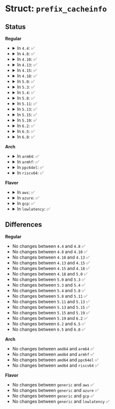 # Struct: <code>prefix_cacheinfo</code>

## Status
<b>Regular</b>
<ul>
<li>
<details>
<summary>In <code>4.4</code>: ✅</summary>

```c
struct prefix_cacheinfo {
    __u32 preferred_time;
    __u32 valid_time;
};
```
</details>
</li>
<li>
<details>
<summary>In <code>4.8</code>: ✅</summary>

```c
struct prefix_cacheinfo {
    __u32 preferred_time;
    __u32 valid_time;
};
```
</details>
</li>
<li>
<details>
<summary>In <code>4.10</code>: ✅</summary>

```c
struct prefix_cacheinfo {
    __u32 preferred_time;
    __u32 valid_time;
};
```
</details>
</li>
<li>
<details>
<summary>In <code>4.13</code>: ✅</summary>

```c
struct prefix_cacheinfo {
    __u32 preferred_time;
    __u32 valid_time;
};
```
</details>
</li>
<li>
<details>
<summary>In <code>4.15</code>: ✅</summary>

```c
struct prefix_cacheinfo {
    __u32 preferred_time;
    __u32 valid_time;
};
```
</details>
</li>
<li>
<details>
<summary>In <code>4.18</code>: ✅</summary>

```c
struct prefix_cacheinfo {
    __u32 preferred_time;
    __u32 valid_time;
};
```
</details>
</li>
<li>
<details>
<summary>In <code>5.0</code>: ✅</summary>

```c
struct prefix_cacheinfo {
    __u32 preferred_time;
    __u32 valid_time;
};
```
</details>
</li>
<li>
<details>
<summary>In <code>5.3</code>: ✅</summary>

```c
struct prefix_cacheinfo {
    __u32 preferred_time;
    __u32 valid_time;
};
```
</details>
</li>
<li>
<details>
<summary>In <code>5.4</code>: ✅</summary>

```c
struct prefix_cacheinfo {
    __u32 preferred_time;
    __u32 valid_time;
};
```
</details>
</li>
<li>
<details>
<summary>In <code>5.8</code>: ✅</summary>

```c
struct prefix_cacheinfo {
    __u32 preferred_time;
    __u32 valid_time;
};
```
</details>
</li>
<li>
<details>
<summary>In <code>5.11</code>: ✅</summary>

```c
struct prefix_cacheinfo {
    __u32 preferred_time;
    __u32 valid_time;
};
```
</details>
</li>
<li>
<details>
<summary>In <code>5.13</code>: ✅</summary>

```c
struct prefix_cacheinfo {
    __u32 preferred_time;
    __u32 valid_time;
};
```
</details>
</li>
<li>
<details>
<summary>In <code>5.15</code>: ✅</summary>

```c
struct prefix_cacheinfo {
    __u32 preferred_time;
    __u32 valid_time;
};
```
</details>
</li>
<li>
<details>
<summary>In <code>5.19</code>: ✅</summary>

```c
struct prefix_cacheinfo {
    __u32 preferred_time;
    __u32 valid_time;
};
```
</details>
</li>
<li>
<details>
<summary>In <code>6.2</code>: ✅</summary>

```c
struct prefix_cacheinfo {
    __u32 preferred_time;
    __u32 valid_time;
};
```
</details>
</li>
<li>
<details>
<summary>In <code>6.5</code>: ✅</summary>

```c
struct prefix_cacheinfo {
    __u32 preferred_time;
    __u32 valid_time;
};
```
</details>
</li>
<li>
<details>
<summary>In <code>6.8</code>: ✅</summary>

```c
struct prefix_cacheinfo {
    __u32 preferred_time;
    __u32 valid_time;
};
```
</details>
</li>
</ul>
<b>Arch</b>
<ul>
<li>
<details>
<summary>In <code>arm64</code>: ✅</summary>

```c
struct prefix_cacheinfo {
    __u32 preferred_time;
    __u32 valid_time;
};
```
</details>
</li>
<li>
<details>
<summary>In <code>armhf</code>: ✅</summary>

```c
struct prefix_cacheinfo {
    __u32 preferred_time;
    __u32 valid_time;
};
```
</details>
</li>
<li>
<details>
<summary>In <code>ppc64el</code>: ✅</summary>

```c
struct prefix_cacheinfo {
    __u32 preferred_time;
    __u32 valid_time;
};
```
</details>
</li>
<li>
<details>
<summary>In <code>riscv64</code>: ✅</summary>

```c
struct prefix_cacheinfo {
    __u32 preferred_time;
    __u32 valid_time;
};
```
</details>
</li>
</ul>
<b>Flavor</b>
<ul>
<li>
<details>
<summary>In <code>aws</code>: ✅</summary>

```c
struct prefix_cacheinfo {
    __u32 preferred_time;
    __u32 valid_time;
};
```
</details>
</li>
<li>
<details>
<summary>In <code>azure</code>: ✅</summary>

```c
struct prefix_cacheinfo {
    __u32 preferred_time;
    __u32 valid_time;
};
```
</details>
</li>
<li>
<details>
<summary>In <code>gcp</code>: ✅</summary>

```c
struct prefix_cacheinfo {
    __u32 preferred_time;
    __u32 valid_time;
};
```
</details>
</li>
<li>
<details>
<summary>In <code>lowlatency</code>: ✅</summary>

```c
struct prefix_cacheinfo {
    __u32 preferred_time;
    __u32 valid_time;
};
```
</details>
</li>
</ul>

## Differences
<b>Regular</b>
<ul>
<li>
No changes between <code>4.4</code> and <code>4.8</code> ✅
</li>
<li>
No changes between <code>4.8</code> and <code>4.10</code> ✅
</li>
<li>
No changes between <code>4.10</code> and <code>4.13</code> ✅
</li>
<li>
No changes between <code>4.13</code> and <code>4.15</code> ✅
</li>
<li>
No changes between <code>4.15</code> and <code>4.18</code> ✅
</li>
<li>
No changes between <code>4.18</code> and <code>5.0</code> ✅
</li>
<li>
No changes between <code>5.0</code> and <code>5.3</code> ✅
</li>
<li>
No changes between <code>5.3</code> and <code>5.4</code> ✅
</li>
<li>
No changes between <code>5.4</code> and <code>5.8</code> ✅
</li>
<li>
No changes between <code>5.8</code> and <code>5.11</code> ✅
</li>
<li>
No changes between <code>5.11</code> and <code>5.13</code> ✅
</li>
<li>
No changes between <code>5.13</code> and <code>5.15</code> ✅
</li>
<li>
No changes between <code>5.15</code> and <code>5.19</code> ✅
</li>
<li>
No changes between <code>5.19</code> and <code>6.2</code> ✅
</li>
<li>
No changes between <code>6.2</code> and <code>6.5</code> ✅
</li>
<li>
No changes between <code>6.5</code> and <code>6.8</code> ✅
</li>
</ul>
<b>Arch</b>
<ul>
<li>
No changes between <code>amd64</code> and <code>arm64</code> ✅
</li>
<li>
No changes between <code>amd64</code> and <code>armhf</code> ✅
</li>
<li>
No changes between <code>amd64</code> and <code>ppc64el</code> ✅
</li>
<li>
No changes between <code>amd64</code> and <code>riscv64</code> ✅
</li>
</ul>
<b>Flavor</b>
<ul>
<li>
No changes between <code>generic</code> and <code>aws</code> ✅
</li>
<li>
No changes between <code>generic</code> and <code>azure</code> ✅
</li>
<li>
No changes between <code>generic</code> and <code>gcp</code> ✅
</li>
<li>
No changes between <code>generic</code> and <code>lowlatency</code> ✅
</li>
</ul>
